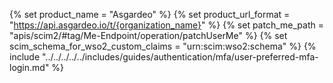 {% set product_name = "Asgardeo" %}
{% set product_url_format = "https://api.asgardeo.io/t/{organization_name}" %}
{% set patch_me_path = "apis/scim2/#tag/Me-Endpoint/operation/patchUserMe" %}
{% set scim_schema_for_wso2_custom_claims = "urn:scim:wso2:schema" %}
{% include "../../../../../includes/guides/authentication/mfa/user-preferred-mfa-login.md" %}